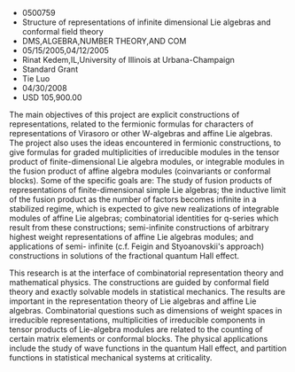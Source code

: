 
* 0500759
* Structure of representations of infinite dimensional Lie algebras and conformal field theory
* DMS,ALGEBRA,NUMBER THEORY,AND COM
* 05/15/2005,04/12/2005
* Rinat Kedem,IL,University of Illinois at Urbana-Champaign
* Standard Grant
* Tie Luo
* 04/30/2008
* USD 105,900.00

The main objectives of this project are explicit constructions of
representations, related to the fermionic formulas for characters of
representations of Virasoro or other W-algebras and affine Lie algebras. The
project also uses the ideas encountered in fermionic constructions, to give
formulas for graded multiplicities of irreducible modules in the tensor product
of finite-dimensional Lie algebra modules, or integrable modules in the fusion
product of affine algebra modules (coinvariants or conformal blocks). Some of
the specific goals are: The study of fusion products of representations of
finite-dimensional simple Lie algebras; the inductive limit of the fusion
product as the number of factors becomes infinite in a stabilized regime, which
is expected to give new realizations of integrable modules of affine Lie
algebras; combinatorial identities for q-series which result from these
constructions; semi-infinite constructions of arbitrary highest weight
representations of affine Lie algebras modules; and applications of semi-
infinite (c.f. Feigin and Styoanovskii's approach) constructions in solutions of
the fractional quantum Hall effect.

This research is at the interface of combinatorial representation theory and
mathematical physics. The constructions are guided by conformal field theory and
exactly solvable models in statistical mechanics. The results are important in
the representation theory of Lie algebras and affine Lie algebras. Combinatorial
questions such as dimensions of weight spaces in irreducible representations,
multiplicities of irreducible components in tensor products of Lie-algebra
modules are related to the counting of certain matrix elements or conformal
blocks. The physical applications include the study of wave functions in the
quantum Hall effect, and partition functions in statistical mechanical systems
at criticality.
